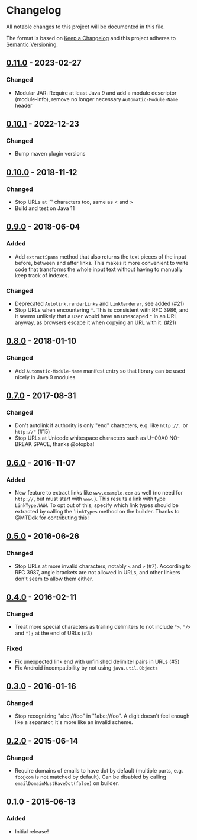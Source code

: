 # Changelog

All notable changes to this project will be documented in this file.

The format is based on [Keep a Changelog](http://keepachangelog.com/en/1.0.0/)
and this project adheres to [Semantic Versioning](http://semver.org/spec/v2.0.0.html).

## [0.11.0] - 2023-02-27
### Changed
- Modular JAR: Require at least Java 9 and add a module descriptor (module-info),
  remove no longer necessary `Automatic-Module-Name` header

## [0.10.1] - 2022-12-23
### Changed
- Bump maven plugin versions

## [0.10.0] - 2018-11-12
### Changed
- Stop URLs at '`' characters too, same as < and >
- Build and test on Java 11

## [0.9.0] - 2018-06-04
### Added
- Add `extractSpans` method that also returns the text pieces of the
  input before, between and after links. This makes it more convenient
  to write code that transforms the whole input text without having to
  manually keep track of indexes.
### Changed
- Deprecated `Autolink.renderLinks` and `LinkRenderer`, see added (#21)
- Stop URLs when encountering `"`. This is consistent with RFC 3986, and
  it seems unlikely that a user would have an unescaped `"` in an URL
  anyway, as browsers escape it when copying an URL with it. (#21)

## [0.8.0] - 2018-01-10
### Changed
- Add `Automatic-Module-Name` manifest entry so that library can be used
  nicely in Java 9 modules

## [0.7.0] - 2017-08-31
### Changed
- Don't autolink if authority is only "end" characters, e.g. like `http://.` or
  `http://"` (#15)
- Stop URLs at Unicode whitespace characters such as U+00A0 NO-BREAK SPACE,
  thanks @otopba!

## [0.6.0] - 2016-11-07
### Added
- New feature to extract links like `www.example.com` as well (no need for
  `http://`, but must start with `www.`).
  This results a link with type `LinkType.WWW`.
  To opt out of this, specify which link types should be extracted by calling
  the `linkTypes` method on the builder. Thanks to @MTDdk for contributing this!

## [0.5.0] - 2016-06-26
### Changed
- Stop URLs at more invalid characters, notably `<` and `>` (#7). According to
  RFC 3987, angle brackets are not allowed in URLs, and other linkers don't seem
  to allow them either.

## [0.4.0] - 2016-02-11
### Changed
- Treat more special characters as trailing delimiters to not include `">`,
  `"/>` and `");` at the end of URLs (#3)
### Fixed
- Fix unexpected link end with unfinished delimiter pairs in URLs (#5)
- Fix Android incompatibility by not using `java.util.Objects`

## [0.3.0] - 2016-01-16
### Changed
- Stop recognizing "abc://foo" in "1abc://foo". A digit doesn't feel enough like
  a separator, it's more like an invalid scheme.

## [0.2.0] - 2015-06-14
### Changed
- Require domains of emails to have dot by default (multiple parts, e.g.
  `foo@com` is not matched by default).
  Can be disabled by calling `emailDomainMustHaveDot(false)` on builder.

## 0.1.0 - 2015-06-13
### Added
- Initial release!


[0.11.0]: https://github.com/robinst/autolink-java/compare/autolink-0.10.1...autolink-0.11.0
[0.10.1]: https://github.com/robinst/autolink-java/compare/autolink-0.10.0...autolink-0.10.1
[0.10.0]: https://github.com/robinst/autolink-java/compare/autolink-0.9.0...autolink-0.10.0
[0.9.0]: https://github.com/robinst/autolink-java/compare/autolink-0.8.0...autolink-0.9.0
[0.8.0]: https://github.com/robinst/autolink-java/compare/autolink-0.7.0...autolink-0.8.0
[0.7.0]: https://github.com/robinst/autolink-java/compare/autolink-0.6.0...autolink-0.7.0
[0.6.0]: https://github.com/robinst/autolink-java/compare/autolink-0.5.0...autolink-0.6.0
[0.5.0]: https://github.com/robinst/autolink-java/compare/autolink-0.4.0...autolink-0.5.0
[0.4.0]: https://github.com/robinst/autolink-java/compare/autolink-0.3.0...autolink-0.4.0
[0.3.0]: https://github.com/robinst/autolink-java/compare/autolink-0.2.0...autolink-0.3.0
[0.2.0]: https://github.com/robinst/autolink-java/compare/autolink-0.1.0...autolink-0.2.0
